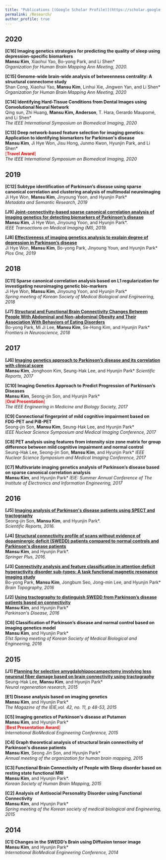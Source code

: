 ```yaml
---
title: "Publications [(Google Scholar Profile)](https://scholar.google.co.kr/citations?user=Mfp3So0AAAAJ&hl=en)"
permalink: /Research/
author_profile: true
---
```

## 2020

<b>[C16] Imaging genetics strategies for predicting the quality of sleep using depression-specific biomarkers</b> <br>
**Mansu Kim**, Xiaohui Yao, Bo-yong Park, and Li Shen* <br>
<i>Organization for Human Brain Mapping Ann Meeting, 2020.</i>

<b>[C15] Genome-wide brain-wide analysis of betweenness centrality: A structural connectome study</b> <br>
Shan Cong, Xiaohui Yao, **Mansu Kim**, Linhui Xie, Jingwen Yan, and Li Shen* <br>
<i>Organization for Human Brain Mapping Ann Meeting, 2020</i>

<b>[C14] Identifying Hard-Tissue Conditions from Dental Images using Convolutional Neural Network</b> <br>
Qing sun, Zhi Huang, **Mansu Kim, Anderson**, T. Hara, Gerardo Maupomé, and Li Shen* <br>
<i>The IEEE International Symposium on Biomedical Imaging, 2020</i>

<b>[C13] Deep network-based feature selection for imaging genetics: Application to identifying biomarkers for Parkinson's disease</b> <br>
**Mansu Kim**, Ji Hye Won, Jisu Hong, Junmo Kwon, Hyunjin Park, and Li Shen* <br>
<span style="color:red">[**Travel Award**]</span> <br>
<i>The IEEE International Symposium on Biomedical Imaging, 2020</i>

## 2019

<b>[C12] Subtype identification of Parkinson’s disease using sparse canonical correlation and clustering analysis of multimodal neuroimaging</b> <br>
Ji Hye Won, **Mansu Kim**, Jinyoung Yoon, and Hyunjin Park*  
<i>Metadata and Semantic Research, 2019</i>

<b>[J9] [Joint-connectivity-based sparse canonical correlation analysis of imaging genetics for detecting biomarkers of Parkinson’s disease](https://ieeexplore.ieee.org/abstract/document/8721716)</b> <br>
**Mansu Kim**, Ji Hye Won, Jinyoung Yoon, and Hyunjin Park*.  
<i>IEEE Transactions on Medical Imaging (MI), 2019.</i>

<b>[J8] [Effectiveness of imaging genetics analysis to explain degree of depression in Parkinson’s disease](https://journals.plos.org/plosone/article?id=10.1371/journal.pone.0211699)</b> <br>
Ji Hye Won, **Mansu Kim**, Bo-yong Park, Jinyoung Youn, and Hyunjin Park* 
<i>Plos One, 2019</i>


## 2018

<b>[C11] Sparse canonical correlation analysis based on L1 regularization for investigating neuroimaging genetic bio-markers</b> <br>
Ji Hye Won, **Mansu Kim**, Jinyoung Yoon, and Hyunjin Park*  
<i>Spring meeting of Korean Society of Medical Biological and Engineering, 2018</i>

<b>[J7] [Structural and Functional Brain Connectivity Changes Between People With Abdominal and Non-abdominal Obesity and Their Association With Behaviors of Eating Disorders](https://www.frontiersin.org/articles/412037/full)</b> <br>
Bo-yong Park, Mi Ji Lee, **Mansu Kim**, Se-Hong Kim, and Hyunjin Park* 
<i>Frontiers in Neuroscience, 2018</i>

## 2017

<b>[J6] [Imaging genetics approach to Parkinson’s disease and its correlation with clinical score](https://www.nature.com/articles/srep46700)</b> <br>
**Mansu Kim**, Jonghoon Kim, Seung-Hak Lee, and Hyunjin Park* 
<i>Scientific Reports, 2017</i>

<b>[C10] Imaging Genetics Approach to Predict Progression of Parkinson’s Diseases</b> <br>
**Mansu Kim**, Seong-jin Son, and Hyunjin Park* <br>
<span style="color:red">[**Oral Presentation**]</span> <br>
<i>The IEEE Engineering in Medicine and Biology Society, 2017</i>

<b>[C9] Connectional fingerprint of mild cognitive impairment based on FDG-PET and PiB-PET</b> <br>
Seong-jin Son, **Mansu Kim**, Seung-Hak Lee, and Hyunjin Park*  
<i>IEEE Nuclear Science Symposium and Medical Imaging Conference, 2017</i>

<b>[C8] PET analysis using features from intensity size zone matrix for group difference between mild cognitive impairment and normal control</b> <br>
Seung-Hak Lee, Seong-jin Son, **Mansu Kim**, and Hyunjin Park* 
<i>IEEE Nuclear Science Symposium and Medical Imaging Conference, 2017</i>

<b>[C7] Multivariate imaging genetics analysis of Parkinson’s disease based on sparse canonical correlation analysis</b> <br>
**Mansu Kim**, and Hyunjin Park*
<i>IEIE: Summer Annual Conference of The Institute of Electronics and Information Engineering, 2017</i>

## 2016

<b>[J5] [Imaging analysis of Parkinson's disease patients using SPECT and tractography](https://www.nature.com/articles/srep38070)</b> <br>
Seong-jin Son, **Mansu Kim**, and Hyunjin Park*.  
<i>Scientific Reports, 2016.</i>

<b>[J4] [Structural connectivity profile of scans without evidence of dopaminergic deficit (SWEDD) patients compared to normal controls and Parkinson's disease patients](https://springerplus.springeropen.com/articles/10.1186/s40064-016-3110-8)</b> <br>
**Mansu Kim**, and Hyunjin Park*.  
<i>Springer Plus, 2016.</i>

<b>[J3] [Connectivity analysis and feature classification in attention deficit hyperactivity disorder sub-types: A task functional magnetic resonance imaging study](https://link.springer.com/article/10.1007%2Fs10548-015-0463-1)</b> <br>
Bo-yong Park, **Mansu Kim**, Jongbum Seo, Jong-min Lee, and Hyunjin Park*
<i>Brain Topography, 2016</i>

<b>[J2] [Using tractography to distinguish SWEDD from Parkinson’s disease patients based on connectivity](https://www.hindawi.com/journals/pd/2016/8704910/)</b> <br>
**Mansu Kim**, and Hyunjin Park*  
<i>Parkinson's Disease, 2016</i>

<b>[C6] Classification of Parkinson’s disease and normal control based on imaging genetics model</b> <br>
**Mansu Kim**, and Hyunjin Park*  
<i>51st Spring meeting of Korean Society of Medical Biological and Engineering, 2016</i>

## 2015

<b>[J1] [Planning for selective amygdalohippocampectomy involving less neuronal fiber damage based on brain connectivity using tractography](http://www.nrronline.org/article.asp?issn=1673-5374;year=2015;volume=10;issue=7;spage=1107;epage=1112;aulast=Lee)</b> <br>
Seung-Hak Lee, **Mansu Kim**, and Hyunjin Park*  
<i>Neural regeneration research, 2015</i>

<b>[E1] Disease analysis based on imaging genetics</b> <br>
**Mansu Kim**, and Hyunjin Park* <br>
<i>The Magazine of the IEIE,vol. 42, no. 11, p 48-53, 2015</i>

<b>[C5] Imaging genetics of Parkinson's disease at Putamen</b> <br>
**Mansu Kim**, and Hyunjin Park*<br>
<span style="color:red">[**Best Presentation Award**]</span> <br>
<i>International BioMedical Engineering Conference, 2015</i>

<b>[C4] Graph theoretical analysis of structural brain connectivity of Parkinson's disease patients</b> <br>
**Mansu Kim**, Seong Jin Son, and Hyunjin Park* <br>
<i>Annual meeting of the organization for human brain mapping, 2015</i>

<b>[C3] Functional Brain Connectivity of People with Sleep disorder based on resting state functional MRI</b> <br>
**Mansu Kim**, and Hyunjin Park*. <br>
<i>Korean Society of Human Brain Mapping, 2015</i>

<b>[C2] Analysis of Antisocial Personality Disorder using Functional Connectivity</b> <br>
**Mansu Kim**, and Hyunjin Park* <br>
<i>Spring meeting of the Korean society of medical biological and Engineering, 2015</i>

## 2014
<b>[C1] Changes in the SWEDD’s Brain using Diffusion tensor image</b> <br>
**Mansu Kim**, and Hyunjin Park* <br>
<i>International BioMedical Engineering Conference, 2014</i>

